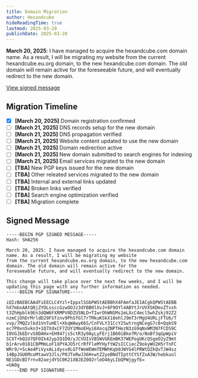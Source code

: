 ```yaml
---
title: Domain Migration
author: Hexandcube
hideReadingTime: true
lastmod: 2025-03-20
publishDate: 2025-03-20
---
```


**March 20, 2025**: I have managed to acquire the hexandcube.com domain name. As a result, I will be migrating my website
from the current hexandcube.eu.org domain, to the new hexandcube.com domain. The old domain will remain active for the 
foreseeable future, and will eventually redirect to the new domain. 

[View signed message](#signed-message)

## Migration Timeline

- [x] **[March 20, 2025]** Domain registration confirmed
- [ ] **[March 21, 2025]** DNS records setup for the new domain
- [ ] **[March 21, 2025]** DNS propagation verified
- [ ] **[March 21, 2025]** Website content updated to use the new domain
- [ ] **[March 21, 2025]** Domain redirection active
- [ ] **[March 21, 2025]** New domain submitted to search engines for indexing
- [ ] **[March 21, 2025]** Email services migrated to the new domain
- [ ] **[TBA]** New PGP keys issued for the new domain
- [ ] **[TBA]** Other releated services migrated to the new domain
- [ ] **[TBA]** Internal and external links updated
- [ ] **[TBA]** Broken links verified
- [ ] **[TBA]** Search engine optimization verified
- [ ] **[TBA]** Migration complete

## Signed Message

```plaintext
-----BEGIN PGP SIGNED MESSAGE-----
Hash: SHA256

March 20, 2025: I have managed to acquire the hexandcube.com domain name. As a result, I will be migrating my website
from the current hexandcube.eu.org domain, to the new hexandcube.com domain. The old domain will remain active for the 
foreseeable future, and will eventually redirect to the new domain. 

This change will take place over the next few weeks, and I will be updating this page with any further information as needed.
-----BEGIN PGP SIGNATURE-----

iQIzBAEBCAAdFiEECLC4Yzl+IppxlSGbPWStAEBBhX4FAmfaJEIACgkQPWStAEBB
hX7mbxAAtQ8jZYOLssccGzwOOJz3dYBB0lXvJ+8F9OYl4ABYtJrUVX5KDmvZTvsh
t3ZhHpblk9En3dQW6FXRMPV0DZU5NLD+TIwrOhWNSMs1mLXcC4mcl5whZskj92Z2
nzmCjOhDrMrldD29FSfznv9PhSfGl7rTMkuKSkX18ehlJ9mT3rMgU4URLjFTU6/T
vvp/7MQZzlkd1VnTuHEl+XkqWAwy66S/CnFVLY31CcY2SwtrngNCegG7c8+QqkS9
ec7P0xn5vkn3+1Q7XdxCF7ZUY1MmoEHyi6XocqZNPTHezN3zG9qNxWM3N7FCDS9C
I0VGJbEDrvS8DAHx+EH947js5ctR3y9AyLyFErj1B60iBke7M/o/NoBf3qGpWpiV
SCXT+bQ1U7QFOIk42ypIQ1D0/yJCVUIsVBSWVGKEmBK37WEPogUKcQSgeO2yZ9mt
b1rArv0181CBPMmLoF1XPYAJO5rCrRfFleMYHyftWZsICCiecZ9okyWU2H5rTnFC
WRr9/+5cAe4PiVyxALidysv0LGTfWoWEWmTEMWhKqb0JWYG4lPRWtDZkQvTJW4sz
14BpJGU6McoMtawV3Jls/P0JToRwJ36H+wtZ2yeBNdTIpttCYSfZxA3W/hebkuol
NE1GDcBIfrnv82aejdYSC0K21XBJEZ0O2rleD46yLIbQPWjgyfE=
=UA0g
-----END PGP SIGNATURE-----
```